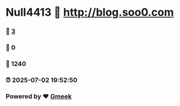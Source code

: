 # Null4413 :link: http://blog.soo0.com 
### :page_facing_up: [3](http://blog.soo0.com/tag.html) 
### :speech_balloon: 0 
### :hibiscus: 1240 
### :alarm_clock: 2025-07-02 19:52:50 
### Powered by :heart: [Gmeek](https://github.com/Meekdai/Gmeek)
